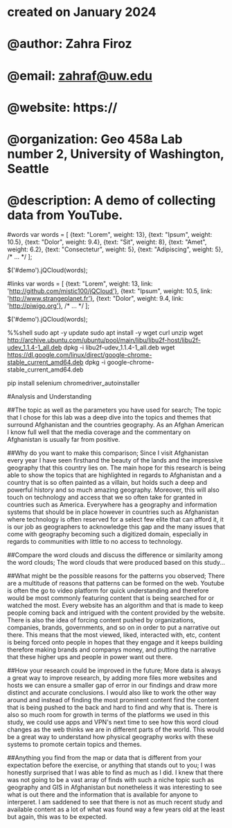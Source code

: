 # created on January 2024
# @author:          Zahra Firoz
# @email:           zahraf@uw.edu
# @website:         https://
# @organization:    Geo 458a Lab number 2, University of Washington, Seattle
# @description:     A demo of collecting data from YouTube.

#words
var words = [
  {text: "Lorem", weight: 13},
  {text: "Ipsum", weight: 10.5},
  {text: "Dolor", weight: 9.4},
  {text: "Sit", weight: 8},
  {text: "Amet", weight: 6.2},
  {text: "Consectetur", weight: 5},
  {text: "Adipiscing", weight: 5},
  /* ... */
];

$('#demo').jQCloud(words);

#links
var words = [
  {text: "Lorem", weight: 13, link: 'http://github.com/mistic100/jQCloud'},
  {text: "Ipsum", weight: 10.5, link: 'http://www.strangeplanet.fr'},
  {text: "Dolor", weight: 9.4, link: 'http://piwigo.org'},
  /* ... */
];

$('#demo').jQCloud(words);


%%shell
sudo apt -y update
sudo apt install -y wget curl unzip
wget http://archive.ubuntu.com/ubuntu/pool/main/libu/libu2f-host/libu2f-udev_1.1.4-1_all.deb
dpkg -i libu2f-udev_1.1.4-1_all.deb
wget https://dl.google.com/linux/direct/google-chrome-stable_current_amd64.deb
dpkg -i google-chrome-stable_current_amd64.deb

pip install selenium chromedriver_autoinstaller


#Analysis and Understanding

##The topic as well as the parameters you have used for search;
  The topic that I chose for this lab was a deep dive into the topics and themes that surround Afghanistan and the countries geography. As an Afghan American I know full well that the media coverage and the commentary on Afghanistan is usually far from positive.

##Why do you want to make this comparison;
  Since I visit Afghanistan every year I have seen firsthand the beauty of the lands and the impressive geography that this country lies on. The main hope for this research is being able to show the topics that are highlighted in regards to Afghanistan and a country that is so often painted as a villain, but holds such a deep and powerful history and so much amazing geography. Moreover, this will also touch on technology and access that we so often take for granted in countries such as America. Everywhere has a geography and information systems that should be in place however in countries such as Afghanistan where technology is often reserved for a select few elite that can afford it, it is our job as geographers to acknowledge this gap and the many issues that come with geography becoming such a digitized domain, especially in regards to communities with little to no access to technology. 

##Compare the word clouds and discuss the difference or similarity among the word clouds;
  The word clouds that were produced based on this study...

##What might be the possible reasons for the patterns you observed;
  There are a multitude of reasons that patterns can be formed on the web. Youtube is often the go to video platform for quick understanding and therefore would be most commonly featuring content that is being searched for or watched the most. Every website has an algorithm and that is made to keep people coming back and intrigued with the content provided by the website. There is also the idea of forcing content pushed by organizations, companies, brands, governments, and so on in order to put a narrative out there. This means that the most viewed, liked, interacted with, etc, content is being forced onto people in hopes that they engage and it keeps building therefore making brands and companys money, and putting the narrative that these higher ups and people in power want out there. 

##How your research could be improved in the future;
  More data is always a great way to improve research, by adding more files more websites and hosts we can ensure a smaller gap of error in our findings and draw more distinct and accurate conclusions. I would also like to work the other way around and instead of finding the most prominent content find the content that is being pushed to the back and hard to find and why that is. There is also so much room for growth in terms of the platforms we used in this study, we could use apps and VPN's next time to see how this word cloud changes as the web thinks we are in different parts of the world. This would be a great way to understand how physical geography works with these systems to promote certain topics and themes. 
  
##Anything you find from the map or data that is different from your expectation before the exercise, or anything that stands out to you;
  I was honestly surprised that I was able to find as much as I did. I knew that there was not going to be a vast array of finds with such a niche topic such as geography and GIS in Afghanistan but nonetheless it was interesting to see what is out there and the information that is available for anyone to interperet. I am saddened to see that there is not as much recent study and available content as a lot of what was found way a few years old at the least but again, this was to be expected. 
